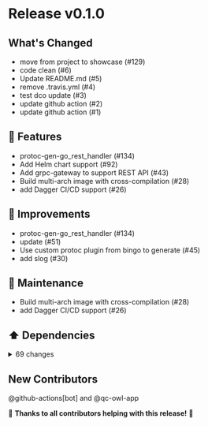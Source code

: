
# Release v0.1.0

## What's Changed

- move from project to showcase (#129)
- code clean (#6)
- Update README.md (#5)
- remove .travis.yml (#4)
- test dco update (#3)
- update github action (#2)
- update github action (#1)

## 🚀 Features

- protoc-gen-go\_rest\_handler (#134)
- Add Helm chart support (#92)
- Add grpc-gateway to support REST API (#43)
- Build multi-arch image with cross-compilation (#28)
- add Dagger CI/CD support (#26)

## 🎯 Improvements

- protoc-gen-go\_rest\_handler (#134)
- update (#51)
- Use custom protoc plugin from bingo to generate (#45)
- add slog (#30)

## 🧰 Maintenance

- Build multi-arch image with cross-compilation (#28)
- add Dagger CI/CD support (#26)

## ⬆️ Dependencies

<details>
<summary>69 changes</summary>

- Bump github.com/hashicorp/vault/api from 1.12.1 to 1.12.2 (#162)
- Bump google.golang.org/api from 0.169.0 to 0.172.0 (#161)
- Bump dagger.io/dagger from 0.10.2 to 0.10.3 (#159)
- Bump github.com/onsi/gomega from 1.31.1 to 1.32.0 (#158)
- Bump cloud.google.com/go/longrunning from 0.5.5 to 0.5.6 (#157)
- Bump github.com/google/generative-ai-go from 0.8.0 to 0.10.0 (#156)
- Bump github.com/containerd/containerd from 1.7.13 to 1.7.14 (#155)
- Bump github.com/googleapis/gax-go/v2 from 2.12.2 to 2.12.3 (#154)
- Bump github.com/hashicorp/vault/api from 1.12.0 to 1.12.1 (#153)
- Bump github.com/grpc-ecosystem/go-grpc-middleware/v2 from 2.0.1 to 2.1.0 (#152)
- Bump dagger.io/dagger from 0.10.1 to 0.10.2 (#151)
- Bump github.com/jackc/pgx/v5 from 5.5.4 to 5.5.5 (#150)
- Bump github.com/go-sql-driver/mysql from 1.7.1 to 1.8.0 (#149)
- Bump google.golang.org/api from 0.168.0 to 0.169.0 (#148)
- Bump github.com/go-jose/go-jose/v3 from 3.0.2 to 3.0.3 (#147)
- Bump dagger.io/dagger from 0.10.0 to 0.10.1 (#146)
- Bump google.golang.org/grpc from 1.62.0 to 1.62.1 (#145)
- Bump github.com/golang/protobuf from 1.5.3 to 1.5.4 (#143)
- Bump google.golang.org/api from 0.167.0 to 0.168.0 (#144)
- Bump golang.org/x/net from 0.21.0 to 0.22.0 (#142)
- Bump github.com/jackc/pgx/v5 from 5.5.3 to 5.5.4 (#141)
- Bump github.com/stretchr/testify from 1.8.4 to 1.9.0 (#139)
- Bump github.com/felixge/fgprof from 0.9.3 to 0.9.4 (#140)
- Bump azure/setup-helm from 3 to 4 (#138)
- Bump github.com/prometheus/client\_golang from 1.18.0 to 1.19.0 (#137)
- Bump dagger.io/dagger from 0.9.11 to 0.10.0 (#136)
- Bump entgo.io/ent from 0.13.0 to 0.13.1 (#135)
- Bump github.com/google/generative-ai-go from 0.7.0 to 0.8.0 (#130)
- Bump github.com/googleapis/gax-go/v2 from 2.12.0 to 2.12.1 (#127)
- Bump google.golang.org/api from 0.163.0 to 0.164.0 (#126)
- Bump github.com/hashicorp/vault/api from 1.11.0 to 1.12.0 (#124)
- Bump google.golang.org/api from 0.162.0 to 0.163.0 (#125)
- Bump github.com/google/generative-ai-go from 0.5.0 to 0.6.0 (#120)
- Bump dagger.io/dagger from 0.9.7 to 0.9.8 (#119)
- Bump github.com/hashicorp/vault/api from 1.10.0 to 1.11.0 (#114)
- Bump github.com/onsi/gomega from 1.31.0 to 1.31.1 (#112)
- Bump go.opentelemetry.io/otel/exporters/stdout/stdouttrace from 1.21.0 to 1.22.0 (#109)
- Bump github.com/onsi/gomega from 1.27.10 to 1.31.0 (#108)
- Bump github.com/jackc/pgx/v5 from 5.5.1 to 5.5.2 (#107)
- Bump github.com/containerd/containerd from 1.7.11 to 1.7.12 (#106)
- Bump dagger.io/dagger from 0.9.5 to 0.9.6 (#105)
- Bump google.golang.org/api from 0.155.0 to 0.156.0 (#104)
- Bump github.com/prometheus/client\_golang from 1.17.0 to 1.18.0 (#98)
- Bump github.com/mattn/go-sqlite3 from 1.14.17 to 1.14.19 (#93)
- Bump github.com/google/uuid from 1.4.0 to 1.5.0 (#91)
- Bump google.golang.org/api from 0.153.0 to 0.154.0 (#90)
- Bump actions/setup-go from 4 to 5 (#87)
- Bump github.com/containerd/containerd from 1.7.9 to 1.7.10 (#78)
- Bump google.golang.org/api from 0.151.0 to 0.152.0 (#77)
- Bump go.opentelemetry.io/contrib/instrumentation/google.golang.org/grpc/otelgrpc from 0.46.0 to 0.46.1 (#76)
- Bump google.golang.org/api from 0.150.0 to 0.151.0 (#75)
- Bump go.opentelemetry.io/otel/exporters/stdout/stdouttrace from 1.20.0 to 1.21.0 (#74)
- Bump github.com/containerd/containerd from 1.7.8 to 1.7.9 (#73)
- Bump github.com/mattn/go-sqlite3 from 1.14.16 to 1.14.17 (#61)
- Bump google.golang.org/grpc from 1.58.2 to 1.58.3 (#62)
- Bump golang.org/x/net from 0.16.0 to 0.17.0 (#63)
- Bump github.com/containerd/containerd from 1.7.6 to 1.7.7 (#60)
- Bump google.golang.org/api from 0.145.0 to 0.146.0 (#59)
- Bump docker/login-action from 2 to 3 (#53)
- Bump goreleaser/goreleaser-action from 4 to 5 (#52)
- Bump google.golang.org/grpc from 1.57.0 to 1.58.0 (#46)
- Bump github.com/prometheus/client\_golang from 1.15.1 to 1.16.0 (#47)
- Bump github.com/containerd/containerd from 1.7.4 to 1.7.5 (#41)
- Bump github.com/google/uuid from 1.3.0 to 1.3.1 (#42)
- Bump github.com/containerd/containerd from 1.7.3 to 1.7.4 (#40)
- Bump dagger.io/dagger from 0.8.1 to 0.8.4 (#38)
- Bump github.com/dave/jennifer from 1.6.1 to 1.7.0 (#35)
- Bump dagger.io/dagger from 0.8.0 to 0.8.1 (#34)
- Bump dagger.io/dagger from 0.7.4 to 0.8.0 (#33)
</details>

## New Contributors
 @github-actions[bot] and @qc-owl-app

🎉 **Thanks to all contributors helping with this release!** 🎉

